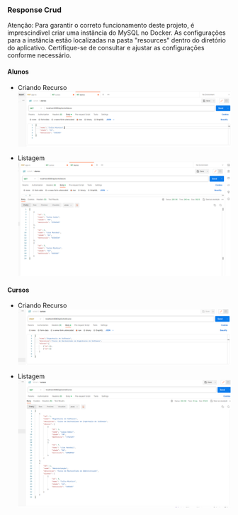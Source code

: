 ### Response Crud

Atenção: Para garantir o correto funcionamento deste projeto, é imprescindível criar uma instância do MySQL no Docker. As configurações para a instância estão localizadas na pasta "resources" dentro do diretório do aplicativo. Certifique-se de consultar e ajustar as configurações conforme necessário.


#### Alunos
* Criando Recurso
![img_1.png](img_1.png)

* Listagem
![img.png](img.png)

#### Cursos
* Criando Recurso
![img_2.png](img_2.png)

* Listagem
![img_4.png](img_4.png) 

